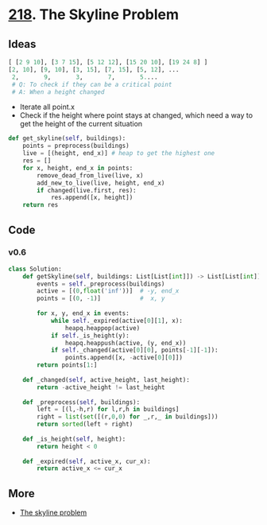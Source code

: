# [218](https://leetcode.com/problems/the-skyline-problem/). The Skyline Problem

## Ideas

``` python 
[ [2 9 10], [3 7 15], [5 12 12], [15 20 10], [19 24 8] ] 
[2, 10], [9, 10], [3, 15], [7, 15], [5, 12], ...
 2,       9,       3,       7,       5....  
 # Q: To check if they can be a critical point
 # A: When a height changed
```

* Iterate all point.x 
* Check if the height where point stays at changed, which need a way to get the height of the current situation   

``` python 
def get_skyline(self, buildings):
	points = preprocess(buildings)
	live = [(height, end_x)] # heap to get the highest one
	res = []
	for x, height, end_x in points:
		remove_dead_from_live(live, x)
		add_new_to_live(live, height, end_x)
		if changed(live.first, res): 
			res.append([x, height])
	return res
```


## Code 

### v0.6

``` python
class Solution:
    def getSkyline(self, buildings: List[List[int]]) -> List[List[int]]:
        events = self._preprocess(buildings)
        active = [(0,float('inf'))]  # -y, end_x
        points = [(0, -1)]           #  x, y
        
        for x, y, end_x in events:
            while self._expired(active[0][1], x):
                heapq.heappop(active)
            if self._is_height(y): 
                heapq.heappush(active, (y, end_x))
            if self._changed(active[0][0], points[-1][-1]):
                points.append([x, -active[0][0]])
        return points[1:]
    
    def _changed(self, active_height, last_height):
        return -active_height != last_height
    
    def _preprocess(self, buildings):
        left = [(l,-h,r) for l,r,h in buildings]
        right = list(set([(r,0,0) for _,r,_ in buildings]))
        return sorted(left + right)
    
    def _is_height(self, height):
        return height < 0
    
    def _expired(self, active_x, cur_x):
        return active_x <= cur_x   
```

## More 

* [The skyline problem](https://briangordon.github.io/2014/08/the-skyline-problem.html)